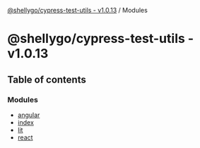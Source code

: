 [@shellygo/cypress-test-utils - v1.0.13](README.md) / Modules

# @shellygo/cypress-test-utils - v1.0.13

## Table of contents

### Modules

- [angular](modules/angular.md)
- [index](modules/index.md)
- [lit](modules/lit.md)
- [react](modules/react.md)
